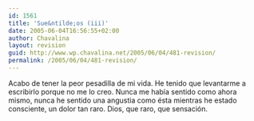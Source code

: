 ```yaml
---
id: 1561
title: 'Sue&ntilde;os (iii)'
date: 2005-06-04T16:56:55+02:00
author: Chavalina
layout: revision
guid: http://www.wp.chavalina.net/2005/06/04/481-revision/
permalink: /2005/06/04/481-revision/
---
```

Acabo de tener la peor pesadilla de mi vida. He tenido que levantarme a escribirlo porque no me lo creo. Nunca me hab&iacute;a sentido como ahora mismo, nunca he sentido una angustia como ésta mientras he estado consciente, un dolor tan raro. Dios, que raro, que sensaci&oacute;n.